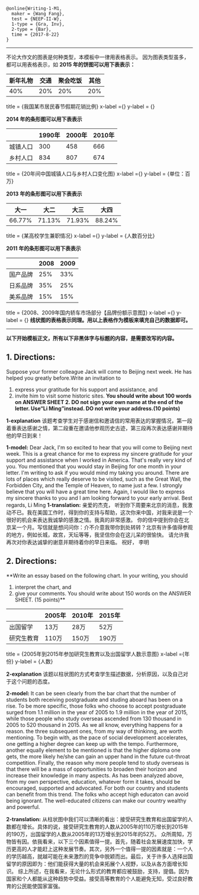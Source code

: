 ```
@online{Writing-1-M1,
  maker = {Wang Fang},
  test = {NEEP-II-W},
  1-type = {Gra, Inv},
  2-type = {Bar},
  time = {2017-8-22}
}
```
<!-- 这是注释内容，不会在文章里显示。
1-type 中填入小作文的类型代码，如询问信填写 1-type = {Inq}, 回复+求职填 1-typ3 = {rep, job},
小作文类型 与 类型代码如下：
中文名称     代码    英文名称
1. 询问信    Inq    Letter of Inquiry
2. 感谢信    Gra    Letter of Gratitude
3. 邀请信    Inv    Letter of Invitation
4. 祝贺信    Con    Letter of Congratulation
5. 介绍信    Int    Letter of Introduction
6. 道歉信    Apo    Letter of Apology
7. 慰问信    Csl    Letter of Consolation
8. 求职信    Job    Letter of Job application
9. 建议信    Sug    Letter of Suggestion
10. 投诉信   Com    Letter of Complaint
11. 推荐信   Rec    Letter of Recommendation
12. 请求信   Req    Letter of Request
13. 辞职信   Res    Letter of Resignation
14. 倡议信   Pro    Letter of Proposal
15. 通知     Not    Notice
16. 备忘录   Mem    Memorandum
17. 回复     Rep    Reply
---------------------------------------------
2-type 中填入大作文图表类型代码，如饼状图填入 2-type = {Pie}
图表类型如下：
类型      代码     英文名称
条形图    Bar     Bar Chart
线状图    Line    Line Graph
饼状图    Pie     Pie Chart
表格      Table   Tabular data
-->

---------------------------------------------
不论大作文的图表是何种类型，本模板中一律用表格表示。
因为图表类型虽多，都可以用表格表示，如
**2015 年的饼图可以用下表表示：**

| 新年礼物 |  交通  | 聚会吃饭 |  其他  |
|---------|-------|---------|-------|
|   40%   |  20%  |    20%  |  20%  |
title = {我国某市居民春节假期花销比例}
x-label ={}
y-label = {}

**2014 年的条形图可以用下表表示**

|         | 1990年|  2000年 | 2010年 |
|---------|-------|---------|-------|
| 城镇人口 |  300  |    458  |  666  |
| 乡村人口 |  834  |    807  |  674  |
title = {20年间中国城镇人口与乡村人口变化图}
x-label ={}
y-label = {单位：百万}

**2013 年的条形图可以用下表表示**

|   大一  |  大二  |   大三  |  大四   |
|--------|--------|--------|--------|
| 66.77% | 71.13% | 71.93% | 88.24% |
title = {某高校学生兼职情况}
x-label ={}
y-label = {人数百分比}

**2011 年的条形图可以用下表表示**

|         |  2008 |   2009  |
|---------|-------|---------|
| 国产品牌 |  25%  |    33%  |
| 日系品牌 |  35%  |    25%  |
| 美系品牌 |  15%  |    15%  |
title = {2008、2009年国内轿车市场部分【品牌份额示意图】}
x-label ={}
y-label = {}
**线状图的表格表示同理。用以上表格作为模板来填充自己的数据即可。**

----------------------------------------------------------
**以下开始模板正文，所有以下非黑体字与标题的内容，是需要改写的内容。**

## 1. Directions:
Suppose your former colleague Jack will come to Beijing next week. He has helped you greatly before.Write an invitation to
1) express your gratitude for his support and assistance, and 
2) invite him to visit some historic sites.
**You should write about 100 words on ANSWER SHEET 2.
DO not sign your own name at the end of the letter. Use“Li Ming”instead.
DO not write your address.(10 points)**

**1-explanation**
该题考查学生对于感谢信和邀请信的常用表达的掌握情况，第一段着重表达感谢之情，第二段重在邀请他参观历史古迹，第三段再次表达感谢并期待他的早日到来！

**1-model:**
Dear Jack,
I'm so excited to hear that you will come to Beijing next week. This is a great chance for me to express my sincere gratitude for your support and assistance when I worked in America. That's really very kind of you.
You mentioned that you would stay in Beijing for one month in your letter. I'm writing to ask if you would mind my taking you around. There are lots of places which really deserve to be visited, such as the Great Wall, the Forbidden City, and the Temple of Heaven, to name just a few. I strongly believe that you will have a great time here.
Again, I would like to express my sincere thanks to you and I am looking forward to your early arrival.
Best regards,
Li Ming
**1-translation:**
亲爱的杰克，
听到你下周要来北京的消息，我激动不已。我在美国工作时，得到你的支持与帮助，这次你来中国，对我来说是一个很好的机会来表达我诚挚的感激之情。我真的非常感激。
你的信中提到你会在北京呆一个月。写信就是想问问你：介不介意我带你到处转转？北京有许多值得参观的地方，例如长城，故宫，天坛等等，我坚信你会在这儿呆的很愉快。
请允许我再次对你表达诚挚的谢意并期待着你的早日来临。
祝好，
李明
## 2. Directions: 
**Write an essay based on the following chart. In your writing, you should 
1) interpret the chart, and 
2) give your comments. 
You should write about 150 words on the ANSWER SHEET. (15 points)**


|       |2005年 |  2010年 | 2015年 | 
|-------|--------|-------|-------|
| 出国留学 | 13万  | 28万  | 52万  | 
|研究生教育| 110万 | 150万 | 190万 | 
title = {2005年到2015年参加研究生教育以及出国留学人数示意图}
x-label ={年份}
y-label = {人数}

**2-explanation**
该题以柱状图的方式考查学生描述数据，分析原因，以及自己对于这个问题的态度。

**2-model:**
    It can be seen clearly from the bar chart that the number of students both receiving postgraduate and studing aboard has been on a rise. To be more specific, those folks who choose to accept postgraduate surged from 1.1 million in the year of 2005 to 1.9 million in the year of 2015, while those people who study overseas ascended from 130 thousand in 2005 to 520 thousand in 2015.
    As we all know, everything happens for a reason. the three subsequent ones, from my way of thinkinng, are worth mentioning. To begin with, as the pace of social development accelerates, one getting a higher degree can keep up with the tempo. Furthermore, another equally element to be mentioned is that the higher diploma one gets, the more likely he/she can gain an upper hand in the future cut-throat competition. Finally, the reason why more people tend to study overseas is that there will be a mass of opportunities to broaden their horizon and increase their knowledge in many aspects.
    As has been analyzed above, from my own perspective, education, whatever form it takes, should be encouraged, supported and advocated. For both our country and students can benefit from this trend. The folks who accept high educaton can avoid being ignorant. The well-educated citizens can make our country wealthy and powerful.

**2-translation:**
从柱状图中我们可以清晰的看出：接受研究生教育和出国留学的人数都在增长。具体的说，接受研究生教育的人数从2005年的110万增长到2015年的190万，出国留学的人数从2005年的13万增长到2015年的52万。
众所周知，万物皆有因。依我看来，以下三个因素值得一提。首先，随着社会发展速度加快，学历更高的人才能赶上这种发展节奏。其次，另外一个值得一提的因素就是：一个人的学历越高，就越可能在未来激烈的竞争中脱颖而出。最后，关于许多人选择出国留学的原因即为：他们能获得大量的机会来拓展个人视野，以及从各方面增长知识。
综上所述，在我看来，无论什么形式的教育都应被鼓励，支持，提倡。因为国家和个人都能从这种趋势中受益。接受高等教育的个人能避免无知，受过良好教育的公民能使国家富强。
